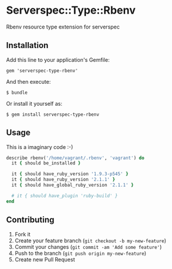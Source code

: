 # Serverspec::Type::Rbenv

Rbenv resource type extension for serverspec

## Installation

Add this line to your application's Gemfile:

    gem 'serverspec-type-rbenv'

And then execute:

    $ bundle

Or install it yourself as:

    $ gem install serverspec-type-rbenv

## Usage

This is a imaginary code :-)

```ruby
describe rbenv('/home/vagrant/.rbenv', 'vagrant') do
  it { should be_installed }

  it { should have_ruby_version '1.9.3-p545' }
  it { should have_ruby_version '2.1.1' }
  it { should have_global_ruby_version '2.1.1' }

  # it { should have_plugin 'ruby-build' }
end
```

## Contributing

1. Fork it
2. Create your feature branch (`git checkout -b my-new-feature`)
3. Commit your changes (`git commit -am 'Add some feature'`)
4. Push to the branch (`git push origin my-new-feature`)
5. Create new Pull Request
